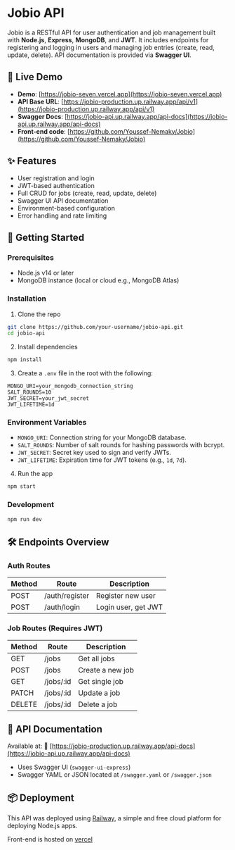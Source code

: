 # Jobio API

Jobio is a RESTful API for user authentication and job management built with **Node.js**, **Express**, **MongoDB**, and **JWT**. It includes endpoints for registering and logging in users and managing job entries (create, read, update, delete). API documentation is provided via **Swagger UI**.

## 🔗 Live Demo

- **Demo**: [https://jobio-seven.vercel.app](https://jobio-seven.vercel.app)
- **API Base URL**: [https://jobio-production.up.railway.app/api/v1](https://jobio-production.up.railway.app/api/v1)
- **Swagger Docs**: [https://jobio-api.up.railway.app/api-docs](https://jobio-api.up.railway.app/api-docs)
- **Front-end code**: [https://github.com/Youssef-Nemaky/Jobio](https://github.com/Youssef-Nemaky/Jobio)


## ✨ Features

* User registration and login
* JWT-based authentication
* Full CRUD for jobs (create, read, update, delete)
* Swagger UI API documentation
* Environment-based configuration
* Error handling and rate limiting

## 🚀 Getting Started

### Prerequisites

* Node.js v14 or later
* MongoDB instance (local or cloud e.g., MongoDB Atlas)

### Installation

1. Clone the repo

```bash
git clone https://github.com/your-username/jobio-api.git
cd jobio-api
```

2. Install dependencies

```bash
npm install
```

3. Create a `.env` file in the root with the following:

```env
MONGO_URI=your_mongodb_connection_string
SALT_ROUNDS=10
JWT_SECRET=your_jwt_secret
JWT_LIFETIME=1d
```

### Environment Variables

* `MONGO_URI`: Connection string for your MongoDB database.
* `SALT_ROUNDS`: Number of salt rounds for hashing passwords with bcrypt.
* `JWT_SECRET`: Secret key used to sign and verify JWTs.
* `JWT_LIFETIME`: Expiration time for JWT tokens (e.g., `1d`, `7d`).

4. Run the app

```bash
npm start
```

### Development

```bash
npm run dev
```

## 🛠️ Endpoints Overview

### Auth Routes

| Method | Route          | Description         |
| ------ | -------------- | ------------------- |
| POST   | /auth/register | Register new user   |
| POST   | /auth/login    | Login user, get JWT |

### Job Routes (Requires JWT)

| Method | Route      | Description      |
| ------ | ---------- | ---------------- |
| GET    | /jobs      | Get all jobs     |
| POST   | /jobs      | Create a new job |
| GET    | /jobs/\:id | Get single job   |
| PATCH  | /jobs/\:id | Update a job     |
| DELETE | /jobs/\:id | Delete a job     |

## 🥪 API Documentation

Available at:
📄 [https://jobio-production.up.railway.app/api-docs](https://jobio-api.up.railway.app/api-docs)

* Uses Swagger UI (`swagger-ui-express`)
* Swagger YAML or JSON located at `/swagger.yaml` or `/swagger.json`

## 📦 Deployment

This API was deployed using [Railway](https://railway.app), a simple and free cloud platform for deploying Node.js apps.

Front-end is hosted on [vercel](https://jobio-seven.vercel.app/)
